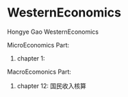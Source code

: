 # WesternEconomics
Hongye Gao WesternEconomics

MicroEconomics Part:
1. chapter 1: 

MacroEcomonics Part:
1. chapter 12: 国民收入核算
